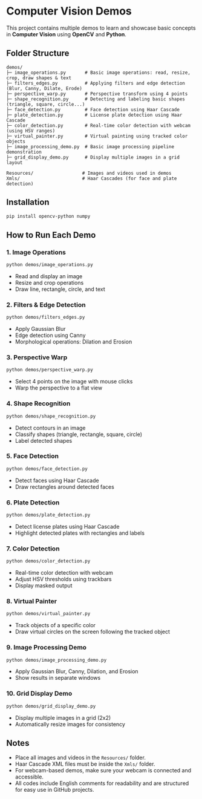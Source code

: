 # Computer Vision Demos

This project contains multiple demos to learn and showcase basic concepts in **Computer Vision** using **OpenCV** and **Python**.

## Folder Structure

```
demos/
├─ image_operations.py       # Basic image operations: read, resize, crop, draw shapes & text
├─ filters_edges.py          # Applying filters and edge detection (Blur, Canny, Dilate, Erode)
├─ perspective_warp.py       # Perspective transform using 4 points
├─ shape_recognition.py      # Detecting and labeling basic shapes (triangle, square, circle...)
├─ face_detection.py         # Face detection using Haar Cascade
├─ plate_detection.py        # License plate detection using Haar Cascade
├─ color_detection.py        # Real-time color detection with webcam (using HSV ranges)
├─ virtual_painter.py        # Virtual painting using tracked color objects
├─ image_processing_demo.py  # Basic image processing pipeline demonstration
├─ grid_display_demo.py      # Display multiple images in a grid layout

Resources/                  # Images and videos used in demos
Xmls/                       # Haar Cascades (for face and plate detection)
```

## Installation

```bash
pip install opencv-python numpy
```

## How to Run Each Demo

### 1. Image Operations

```bash
python demos/image_operations.py
```

* Read and display an image
* Resize and crop operations
* Draw line, rectangle, circle, and text

### 2. Filters & Edge Detection

```bash
python demos/filters_edges.py
```

* Apply Gaussian Blur
* Edge detection using Canny
* Morphological operations: Dilation and Erosion

### 3. Perspective Warp

```bash
python demos/perspective_warp.py
```

* Select 4 points on the image with mouse clicks
* Warp the perspective to a flat view

### 4. Shape Recognition

```bash
python demos/shape_recognition.py
```

* Detect contours in an image
* Classify shapes (triangle, rectangle, square, circle)
* Label detected shapes

### 5. Face Detection

```bash
python demos/face_detection.py
```

* Detect faces using Haar Cascade
* Draw rectangles around detected faces

### 6. Plate Detection

```bash
python demos/plate_detection.py
```

* Detect license plates using Haar Cascade
* Highlight detected plates with rectangles and labels

### 7. Color Detection

```bash
python demos/color_detection.py
```

* Real-time color detection with webcam
* Adjust HSV thresholds using trackbars
* Display masked output

### 8. Virtual Painter

```bash
python demos/virtual_painter.py
```

* Track objects of a specific color
* Draw virtual circles on the screen following the tracked object

### 9. Image Processing Demo

```bash
python demos/image_processing_demo.py
```

* Apply Gaussian Blur, Canny, Dilation, and Erosion
* Show results in separate windows

### 10. Grid Display Demo

```bash
python demos/grid_display_demo.py
```

* Display multiple images in a grid (2x2)
* Automatically resize images for consistency

## Notes

* Place all images and videos in the `Resources/` folder.
* Haar Cascade XML files must be inside the `Xmls/` folder.
* For webcam-based demos, make sure your webcam is connected and accessible.
* All codes include English comments for readability and are structured for easy use in GitHub projects.
